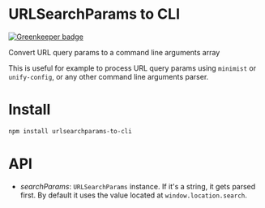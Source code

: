 # URLSearchParams to CLI

[![Greenkeeper badge](https://badges.greenkeeper.io/Takeafile/urlsearchparams-to-cli.svg)](https://greenkeeper.io/)

Convert URL query params to a command line arguments array

This is useful for example to process URL query params using `minimist` or `unify-config`, or any other command line arguments parser.

# Install

```sh
npm install urlsearchparams-to-cli
```

# API

- *searchParams*: `URLSearchParams` instance. If it's a string, it gets parsed
  first. By default it uses the value located at `window.location.search`.
